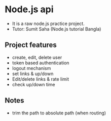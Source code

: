 # Node.js api

- It is a raw node.js practice project.
- Tutor: Sumit Saha (Node.js tutorial Bangla)

## Project features

- create, edit, delete user
- token based authentication
- logout mechanism
- set links & up/down
- Edit/delete links & rate limit
- check up/down time

## Notes

- trim the path to absolute path (when routing)
